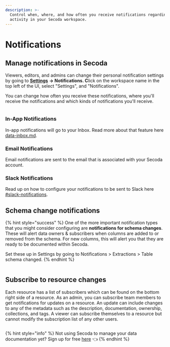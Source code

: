 ```yaml
---
description: >-
  Control when, where, and how often you receive notifications regarding the
  activity in your Secoda workspace.
---
```


# Notifications

## **Manage notifications in Secoda** <a href="#h_3a4bfd6458" id="h_3a4bfd6458"></a>

Viewers, editors, and admins can change their personal notification settings by going to [**Settings**](../readme/secoda-as-an-admin/settings.md) **-> Notifications. C**lick on the workspace name in the top left of the UI, select "Settings", and "Notifications".

You can change how often you receive these notifications, where you'll receive the notifications and which kinds of notifications you'll receive.

<figure><img src="https://secoda-public-media-assets.s3.amazonaws.com/4ca79922-e12f-4a5b-a980-3f005b9448bf.png" alt=""><figcaption></figcaption></figure>

### In-App Notifications

In-app notifications will go to your Inbox. Read more about that feature here [data-inbox.md](data-inbox.md "mention").

### Email Notifications

Email notifications are sent to the email that is associated with your Secoda account.

### Slack Notifications

Read up on how to configure your notifications to be sent to Slack here [#slack-notifications](../extensions/slack-connection/#slack-notifications "mention").

## Schema change notifications

{% hint style="success" %}
One of the more important notification types that you might consider configuring are **notifications for schema changes**. These will alert data owners & subscribers when columns are added to or removed from the schema. For new columns, this will alert you that they are ready to be documented within Secoda.

Set these up in Settings by going to Notifications > Extractions > Table schema changed.
{% endhint %}

<figure><img src="https://secoda-public-media-assets.s3.amazonaws.com/bb77712b-f368-4362-aa24-6292cffc0809.png" alt=""><figcaption></figcaption></figure>

## Subscribe to resource changes

Each resource has a list of subscribers which can be found on the bottom right side of a resource. As an admin, you can subscribe team members to get notifications for updates on a resource. An update can include changes to any of the metadata such as the description, documentation, ownership, collections, and tags. A viewer can subscribe themselves to a resource but cannot modify the subscription list of any other users.

<figure><img src="https://secoda-public-media-assets.s3.amazonaws.com/image%20(2).png" alt=""><figcaption></figcaption></figure>

{% hint style="info" %}
Not using Secoda to manage your data documentation yet? Sign up for free [here](http://app.secoda.co/) 👈
{% endhint %}
